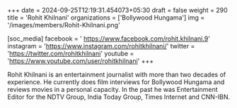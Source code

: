 +++
date = 2024-09-25T12:19:31.454073+05:30
draft = false
weight = 290
title = 'Rohit Khilnani'
organizations = ['Bollywood Hungama']
img = '/images/members/Rohit-Khilnani.png'

[soc_media]
facebook = ' https://www.facebook.com/rohit.khilnani.9'
instagram = 'https://www.instagram.com/rohitkhilnani/'
twitter = 'https://twitter.com/rohitkhilnani'
youtube = 'https://www.youtube.com/user/rohitkhilnani'
+++

Rohit Khilnani is an entertainment journalist with more than two decades of experience. He currently does film interviews for Bollywood Hungama and reviews movies in a personal capacity. In the past he was Entertainment Editor for the NDTV Group, India Today Group, Times Internet and CNN-IBN.
